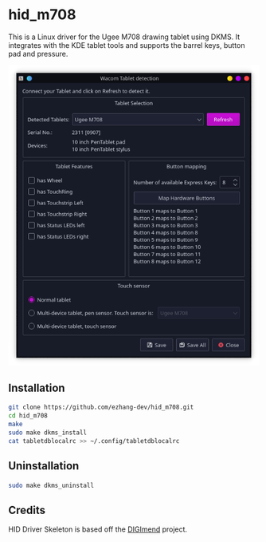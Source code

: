 # hid_m708 

This is a Linux driver for the Ugee M708 drawing tablet using DKMS. It integrates with the KDE tablet tools and supports the barrel keys, button pad and pressure.

![KDE](docs/KDE.png)

## Installation

```bash
git clone https://github.com/ezhang-dev/hid_m708.git
cd hid_m708
make
sudo make dkms_install
cat tabletdblocalrc >> ~/.config/tabletdblocalrc
```

## Uninstallation

```bash
sudo make dkms_uninstall
```

## Credits

HID Driver Skeleton is based off the [DIGImend](https://github.com/DIGImend) project.
